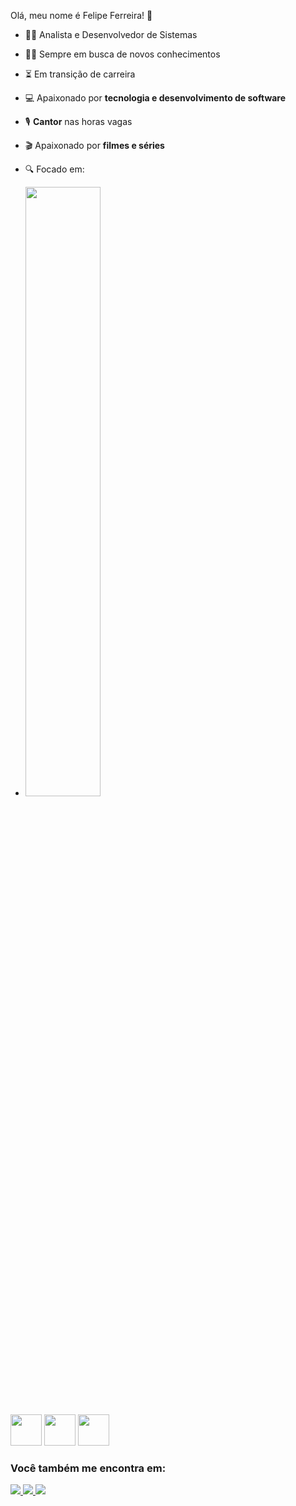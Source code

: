 Olá, meu nome é Felipe Ferreira! 👋

- 👩‍💻 Analista e Desenvolvedor de Sistemas
- 👩‍🎓 Sempre em busca de novos conhecimentos
- ⏳ Em transição de carreira
- 💻 Apaixonado por **tecnologia e desenvolvimento de software**
- 🎙️ **Cantor** nas horas vagas
- 🎬 Apaixonado por **filmes e séries**
- 🔍 Focado em:

- <img width="50%" src="https://github-readme-stats.vercel.app/api?username=felipenvferreira&show_icons=true&theme=merko"> 

<div display="inline">
 <img width="50" height="50" src="https://cdn.jsdelivr.net/gh/devicons/devicon/icons/java/java-original-wordmark.svg" /> <img width="50" height="50" src="https://cdn.jsdelivr.net/gh/devicons/devicon/icons/git/git-original-wordmark.svg" /> <img width="50" height="50" src="https://cdn.jsdelivr.net/gh/devicons/devicon/icons/bootstrap/bootstrap-original.svg" />
</div>

### Você também me encontra em:
<a href="https://www.linkedin.com/in/felipe-ferreira-8b2117183/">
<img src="https://img.shields.io/badge/linkedin-%230077B5.svg?style=for-the-badge&logo=linkedin&logoColor=white" />
</a>          
<a href="https://twitter.com/Nuferrdev">
<img src="https://img.shields.io/badge/Twitter-%231DA1F2.svg?style=for-the-badge&logo=Twitter&logoColor=white" />
</a> 
<a href="https://instagram.com/nuferr">
<img src="https://img.shields.io/badge/Instagram-%23E4405F.svg?style=for-the-badge&logo=Instagram&logoColor=white" />
</a> 
